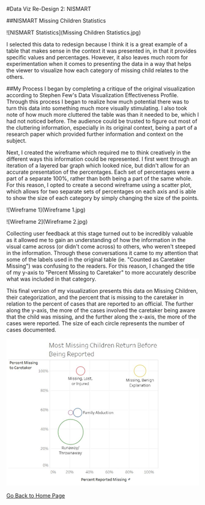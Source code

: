 #Data Viz Re-Design 2: NISMART

##NISMART Missing Children Statistics

![NISMART Statistics](Missing Children Statistics.jpg)

I selected this data to redesign because I think it is a great example of a table that makes sense in the context it was presented in, 
in that it provides specific values and percentages. However, it also leaves much room for experimentation when it comes to presenting 
the data in a way that helps the viewer to visualize how each category of missing child relates to the others.

##My Process
I began by completing a critique of the original visualization according to Stephen Few's Data Visualization Effectiveness Profile.
Through this process I began to realize how much potential there was to turn this data into something much more visually stimulating. I also
took note of how much more cluttered the table was than it needed to be, which I had not noticed before. The audience could be trusted to 
figure out most of the cluttering information, especially in its original context, being a part of a research paper which provided further
information and context on the subject. 

Next, I created the wireframe which required me to think creatively in the different ways this information could be represented. I first
went through an iteration of a layered bar graph which looked nice, but didn't allow for an accurate presentation of the percentages. Each 
set of percentages were a part of a separate 100%, rather than both being a part of the same whole. For this reason, I opted to create a
second wireframe using a scatter plot, which allows for two separate sets of percentages on each axis and is able to show the size of each
category by simply changing the size of the points. 

![Wireframe 1](Wireframe 1.jpg)

![Wireframe 2](Wireframe 2.jpg)

Collecting user feedback at this stage turned out to be incredibly valuable as it 
allowed me to gain an understanding of how the information in the visual came across (or didn't come across) to others, who weren't steeped 
in the information. Through these conversations it came to my attention that some of the labels used in the original table (ie. "Counted as 
Caretaker Missing") was confusing to the readers. For this reason, I changed the title of my y-axis to "Percent Missing to Caretaker" to
more accurately describe what was included in that category.

This final version of my visualization presents this data on Missing Children, their categorization, and the percent that is missing to the
caretaker in relation to the percent of cases that are reported to an official. The further along the y-axis, the more of the cases involved
the caretaker being aware that the child was missing, and the further along the x-axis, the more of the cases were reported. The size of each
circle represents the number of cases documented.

![Final Redesign](Redesign.jpg)


[Go Back to Home Page](/README.md)
